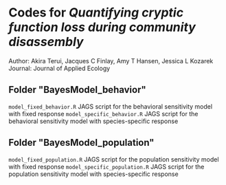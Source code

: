 # Codes for *Quantifying cryptic function loss during community disassembly*
Author: Akira Terui, Jacques C Finlay, Amy T Hansen, Jessica L Kozarek  
Journal: Journal of Applied Ecology  

## Folder "BayesModel_behavior"
`model_fixed_behavior.R` JAGS script for the behavioral sensitivity model with fixed response
`model_specific_behavior.R` JAGS script for the behavioral sensitivity model with species-specific response

## Folder "BayesModel_population"
`model_fixed_population.R` JAGS script for the population sensitivity model with fixed response
`model_specific_population.R` JAGS script for the population sensitivity model with species-specific response
